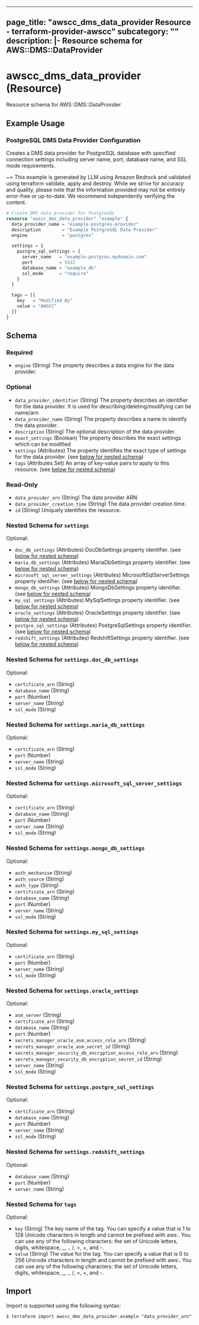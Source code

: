 
---
page_title: "awscc_dms_data_provider Resource - terraform-provider-awscc"
subcategory: ""
description: |-
  Resource schema for AWS::DMS::DataProvider
---

# awscc_dms_data_provider (Resource)

Resource schema for AWS::DMS::DataProvider

## Example Usage

### PostgreSQL DMS Data Provider Configuration

Creates a DMS data provider for PostgreSQL database with specified connection settings including server name, port, database name, and SSL mode requirements.

~> This example is generated by LLM using Amazon Bedrock and validated using terraform validate, apply and destroy. While we strive for accuracy and quality, please note that the information provided may not be entirely error-free or up-to-date. We recommend independently verifying the content.

```terraform
# Create DMS data provider for PostgreSQL
resource "awscc_dms_data_provider" "example" {
  data_provider_name = "example-postgres-provider"
  description        = "Example PostgreSQL Data Provider"
  engine             = "postgres"

  settings = {
    postgre_sql_settings = {
      server_name   = "example-postgres.mydomain.com"
      port          = 5432
      database_name = "example_db"
      ssl_mode      = "require"
    }
  }

  tags = [{
    key   = "Modified By"
    value = "AWSCC"
  }]
}
```

<!-- schema generated by tfplugindocs -->
## Schema

### Required

- `engine` (String) The property describes a data engine for the data provider.

### Optional

- `data_provider_identifier` (String) The property describes an identifier for the data provider. It is used for describing/deleting/modifying can be name/arn
- `data_provider_name` (String) The property describes a name to identify the data provider.
- `description` (String) The optional description of the data provider.
- `exact_settings` (Boolean) The property describes the exact settings which can be modified
- `settings` (Attributes) The property identifies the exact type of settings for the data provider. (see [below for nested schema](#nestedatt--settings))
- `tags` (Attributes Set) An array of key-value pairs to apply to this resource. (see [below for nested schema](#nestedatt--tags))

### Read-Only

- `data_provider_arn` (String) The data provider ARN.
- `data_provider_creation_time` (String) The data provider creation time.
- `id` (String) Uniquely identifies the resource.

<a id="nestedatt--settings"></a>
### Nested Schema for `settings`

Optional:

- `doc_db_settings` (Attributes) DocDbSettings property identifier. (see [below for nested schema](#nestedatt--settings--doc_db_settings))
- `maria_db_settings` (Attributes) MariaDbSettings property identifier. (see [below for nested schema](#nestedatt--settings--maria_db_settings))
- `microsoft_sql_server_settings` (Attributes) MicrosoftSqlServerSettings property identifier. (see [below for nested schema](#nestedatt--settings--microsoft_sql_server_settings))
- `mongo_db_settings` (Attributes) MongoDbSettings property identifier. (see [below for nested schema](#nestedatt--settings--mongo_db_settings))
- `my_sql_settings` (Attributes) MySqlSettings property identifier. (see [below for nested schema](#nestedatt--settings--my_sql_settings))
- `oracle_settings` (Attributes) OracleSettings property identifier. (see [below for nested schema](#nestedatt--settings--oracle_settings))
- `postgre_sql_settings` (Attributes) PostgreSqlSettings property identifier. (see [below for nested schema](#nestedatt--settings--postgre_sql_settings))
- `redshift_settings` (Attributes) RedshiftSettings property identifier. (see [below for nested schema](#nestedatt--settings--redshift_settings))

<a id="nestedatt--settings--doc_db_settings"></a>
### Nested Schema for `settings.doc_db_settings`

Optional:

- `certificate_arn` (String)
- `database_name` (String)
- `port` (Number)
- `server_name` (String)
- `ssl_mode` (String)


<a id="nestedatt--settings--maria_db_settings"></a>
### Nested Schema for `settings.maria_db_settings`

Optional:

- `certificate_arn` (String)
- `port` (Number)
- `server_name` (String)
- `ssl_mode` (String)


<a id="nestedatt--settings--microsoft_sql_server_settings"></a>
### Nested Schema for `settings.microsoft_sql_server_settings`

Optional:

- `certificate_arn` (String)
- `database_name` (String)
- `port` (Number)
- `server_name` (String)
- `ssl_mode` (String)


<a id="nestedatt--settings--mongo_db_settings"></a>
### Nested Schema for `settings.mongo_db_settings`

Optional:

- `auth_mechanism` (String)
- `auth_source` (String)
- `auth_type` (String)
- `certificate_arn` (String)
- `database_name` (String)
- `port` (Number)
- `server_name` (String)
- `ssl_mode` (String)


<a id="nestedatt--settings--my_sql_settings"></a>
### Nested Schema for `settings.my_sql_settings`

Optional:

- `certificate_arn` (String)
- `port` (Number)
- `server_name` (String)
- `ssl_mode` (String)


<a id="nestedatt--settings--oracle_settings"></a>
### Nested Schema for `settings.oracle_settings`

Optional:

- `asm_server` (String)
- `certificate_arn` (String)
- `database_name` (String)
- `port` (Number)
- `secrets_manager_oracle_asm_access_role_arn` (String)
- `secrets_manager_oracle_asm_secret_id` (String)
- `secrets_manager_security_db_encryption_access_role_arn` (String)
- `secrets_manager_security_db_encryption_secret_id` (String)
- `server_name` (String)
- `ssl_mode` (String)


<a id="nestedatt--settings--postgre_sql_settings"></a>
### Nested Schema for `settings.postgre_sql_settings`

Optional:

- `certificate_arn` (String)
- `database_name` (String)
- `port` (Number)
- `server_name` (String)
- `ssl_mode` (String)


<a id="nestedatt--settings--redshift_settings"></a>
### Nested Schema for `settings.redshift_settings`

Optional:

- `database_name` (String)
- `port` (Number)
- `server_name` (String)



<a id="nestedatt--tags"></a>
### Nested Schema for `tags`

Optional:

- `key` (String) The key name of the tag. You can specify a value that is 1 to 128 Unicode characters in length and cannot be prefixed with aws:. You can use any of the following characters: the set of Unicode letters, digits, whitespace, _, ., /, =, +, and -.
- `value` (String) The value for the tag. You can specify a value that is 0 to 256 Unicode characters in length and cannot be prefixed with aws:. You can use any of the following characters: the set of Unicode letters, digits, whitespace, _, ., /, =, +, and -.

## Import

Import is supported using the following syntax:

```shell
$ terraform import awscc_dms_data_provider.example "data_provider_arn"
```
